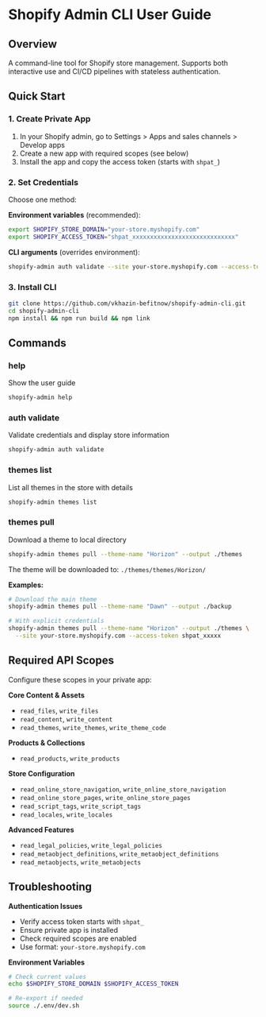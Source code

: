 # Shopify Admin CLI User Guide

## Overview

A command-line tool for Shopify store management. Supports both interactive use and CI/CD pipelines with stateless authentication.

## Quick Start

### 1. Create Private App

1. In your Shopify admin, go to Settings > Apps and sales channels > Develop apps
2. Create a new app with required scopes (see below)
3. Install the app and copy the access token (starts with `shpat_`)

### 2. Set Credentials

Choose one method:

**Environment variables** (recommended):
```bash
export SHOPIFY_STORE_DOMAIN="your-store.myshopify.com"
export SHOPIFY_ACCESS_TOKEN="shpat_xxxxxxxxxxxxxxxxxxxxxxxxxxxxx"
```

**CLI arguments** (overrides environment):
```bash
shopify-admin auth validate --site your-store.myshopify.com --access-token shpat_xxxxx
```

### 3. Install CLI

```bash
git clone https://github.com/vkhazin-befitnow/shopify-admin-cli.git
cd shopify-admin-cli
npm install && npm run build && npm link
```

## Commands

### help
Show the user guide
```bash
shopify-admin help
```

### auth validate
Validate credentials and display store information
```bash
shopify-admin auth validate
```

### themes list
List all themes in the store with details
```bash
shopify-admin themes list
```

### themes pull
Download a theme to local directory
```bash
shopify-admin themes pull --theme-name "Horizon" --output ./themes
```

The theme will be downloaded to: `./themes/themes/Horizon/`

**Examples:**
```bash
# Download the main theme
shopify-admin themes pull --theme-name "Dawn" --output ./backup

# With explicit credentials
shopify-admin themes pull --theme-name "Horizon" --output ./themes \
  --site your-store.myshopify.com --access-token shpat_xxxxx
```

## Required API Scopes

Configure these scopes in your private app:

**Core Content & Assets**
- `read_files`, `write_files`
- `read_content`, `write_content`
- `read_themes`, `write_themes`, `write_theme_code`

**Products & Collections**
- `read_products`, `write_products`

**Store Configuration**
- `read_online_store_navigation`, `write_online_store_navigation`
- `read_online_store_pages`, `write_online_store_pages`
- `read_script_tags`, `write_script_tags`
- `read_locales`, `write_locales`

**Advanced Features**
- `read_legal_policies`, `write_legal_policies`
- `read_metaobject_definitions`, `write_metaobject_definitions`
- `read_metaobjects`, `write_metaobjects`

## Troubleshooting

**Authentication Issues**
- Verify access token starts with `shpat_`
- Ensure private app is installed
- Check required scopes are enabled
- Use format: `your-store.myshopify.com`

**Environment Variables**
```bash
# Check current values
echo $SHOPIFY_STORE_DOMAIN $SHOPIFY_ACCESS_TOKEN

# Re-export if needed
source ./.env/dev.sh
```
